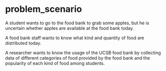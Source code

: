 # problem_scenario

A student wants to go to the food bank to grab some apples, but he is uncertain whether apples are available at the food bank today.

A food bank staff wants to know what kind and quantity of food are distributed today.

A researcher wants to know the usage of the UCSB food bank by collecting data of different categories of food provided by the food bank and the popularity of each kind of food among students.
